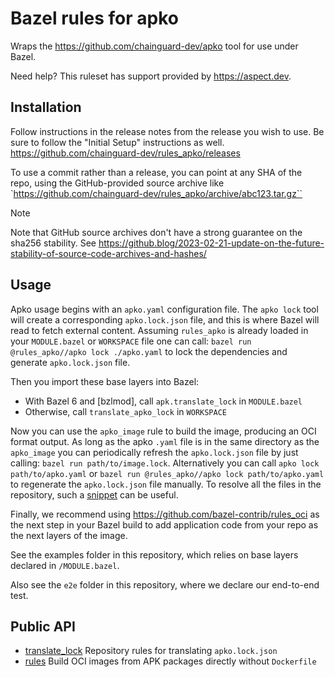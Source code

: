 # Bazel rules for apko

Wraps the https://github.com/chainguard-dev/apko tool for use under Bazel.

Need help? This ruleset has support provided by <https://aspect.dev>.

## Installation

Follow instructions in the release notes from the release you wish to use.
Be sure to follow the "Initial Setup" instructions as well.
<https://github.com/chainguard-dev/rules_apko/releases>

To use a commit rather than a release, you can point at any SHA of the repo,
using the GitHub-provided source archive like
`https://github.com/chainguard-dev/rules_apko/archive/abc123.tar.gz``

> [!NOTE]  
> Note that GitHub source archives don't have a strong guarantee on the sha256 stability.
> See https://github.blog/2023-02-21-update-on-the-future-stability-of-source-code-archives-and-hashes/

## Usage

Apko usage begins with an `apko.yaml` configuration file. The `apko lock` tool will create a corresponding
`apko.lock.json` file, and this is where Bazel will read to fetch external content.
Assuming `rules_apko` is already loaded in your `MODULE.bazel` or `WORKSPACE` file one can call:
`bazel run @rules_apko//apko lock ./apko.yaml` to lock the dependencies and generate `apko.lock.json` file.

Then you import these base layers into Bazel:

- With Bazel 6 and [bzlmod], call `apk.translate_lock` in `MODULE.bazel`
- Otherwise, call `translate_apko_lock` in `WORKSPACE`

Now you can use the `apko_image` rule to build the image, producing an OCI format output.
As long as the apko `.yaml` file is in the same directory as the `apko_image` you can periodically refresh the
`apko.lock.json` file by just calling: `bazel run path/to/image.lock`.
Alternatively you can call `apko lock path/to/apko.yaml` or `bazel run @rules_apko//apko lock path/to/apko.yaml`
to regenerate the `apko.lock.json` file manually.
To resolve all the files in the repository, such a [snippet](./examples/lock.sh) can be useful.

Finally, we recommend using <https://github.com/bazel-contrib/rules_oci> as the next step in your Bazel build
to add application code from your repo as the next layers of the image.

See the examples folder in this repository, which relies on base layers declared in `/MODULE.bazel`.

Also see the `e2e` folder in this repository, where we declare our end-to-end test.

## Public API

- [translate_lock](./docs/translate_lock.md) Repository rules for translating `apko.lock.json`
- [rules](./docs/rules.md) Build OCI images from APK packages directly without `Dockerfile`
